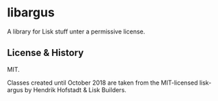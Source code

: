 # libargus

A library for Lisk stuff unter a permissive license.

## License & History

MIT.

Classes created until October 2018 are taken from the MIT-licensed
lisk-argus by Hendrik Hofstadt & Lisk Builders.
